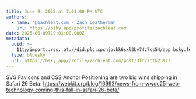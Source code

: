 ```yaml
---
title: June 9, 2025 at 7:01:00 PM UTC
authors:
  - name: '@zachleat.com - Zach Leatherman'
    url: https://bsky.app/profile/zachleat.com
date: 2025-06-09T19:01:00.000Z
metadata:
  uuid: >-
    11ty/import::rss::at://did:plc:xpchjovbk6sxl3bv74z7cs54/app.bsky.feed.post/3lr72ttk23s2z
  type: bluesky
  url: https://bsky.app/profile/zachleat.com/post/3lr72ttk23s2z
---
```

SVG Favicons and CSS Anchor Positioning are two big wins shipping in Safari 26 Beta: https://webkit.org/blog/16993/news-from-wwdc25-web-technology-coming-this-fall-in-safari-26-beta/